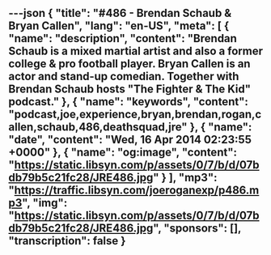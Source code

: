 ---json
{
  "title": "#486 - Brendan Schaub & Bryan Callen",
  "lang": "en-US",
  "meta": [
    {
      "name": "description",
      "content": "Brendan Schaub is a mixed martial artist and also a former college & pro football player. Bryan Callen is an actor and stand-up comedian. Together with Brendan Schaub hosts \"The Fighter & The Kid\" podcast."
    },
    {
      "name": "keywords",
      "content": "podcast,joe,experience,bryan,brendan,rogan,callen,schaub,486,deathsquad,jre"
    },
    {
      "name": "date",
      "content": "Wed, 16 Apr 2014 02:23:55 +0000"
    },
    {
      "name": "og:image",
      "content": "https://static.libsyn.com/p/assets/0/7/b/d/07bdb79b5c21fc28/JRE486.jpg"
    }
  ],
  "mp3": "https://traffic.libsyn.com/joeroganexp/p486.mp3",
  "img": "https://static.libsyn.com/p/assets/0/7/b/d/07bdb79b5c21fc28/JRE486.jpg",
  "sponsors": [],
  "transcription": false
}
---
<episode-header />

<timemark seconds="0" />

<transcribe-call-to-action />

<episode-footer />